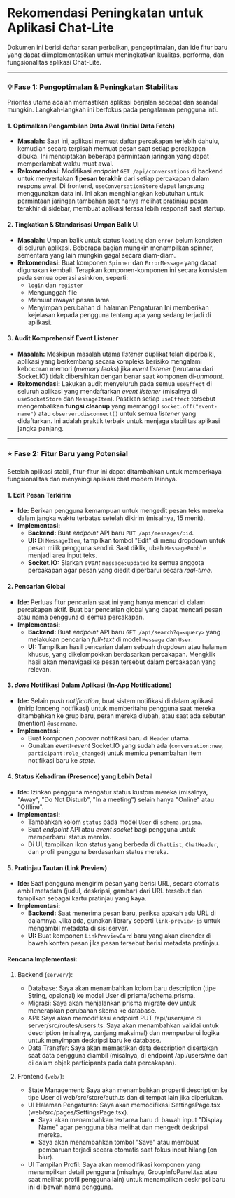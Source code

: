 # Rekomendasi Peningkatan untuk Aplikasi Chat-Lite

Dokumen ini berisi daftar saran perbaikan, pengoptimalan, dan ide fitur baru yang dapat diimplementasikan untuk meningkatkan kualitas, performa, dan fungsionalitas aplikasi Chat-Lite.

---

### 💡 Fase 1: Pengoptimalan & Peningkatan Stabilitas

Prioritas utama adalah memastikan aplikasi berjalan secepat dan seandal mungkin. Langkah-langkah ini berfokus pada pengalaman pengguna inti.

#### 1. **Optimalkan Pengambilan Data Awal (Initial Data Fetch)**
*   **Masalah:** Saat ini, aplikasi memuat daftar percakapan terlebih dahulu, kemudian secara terpisah memuat pesan saat setiap percakapan dibuka. Ini menciptakan beberapa permintaan jaringan yang dapat memperlambat waktu muat awal.
*   **Rekomendasi:** Modifikasi *endpoint* `GET /api/conversations` di backend untuk menyertakan **1 pesan terakhir** dari setiap percakapan dalam respons awal. Di frontend, `useConversationStore` dapat langsung menggunakan data ini. Ini akan menghilangkan kebutuhan untuk permintaan jaringan tambahan saat hanya melihat pratinjau pesan terakhir di sidebar, membuat aplikasi terasa lebih responsif saat startup.

#### 2. **Tingkatkan & Standarisasi Umpan Balik UI**
*   **Masalah:** Umpan balik untuk status `loading` dan `error` belum konsisten di seluruh aplikasi. Beberapa bagian mungkin menampilkan spinner, sementara yang lain mungkin gagal secara diam-diam.
*   **Rekomendasi:** Buat komponen `Spinner` dan `ErrorMessage` yang dapat digunakan kembali. Terapkan komponen-komponen ini secara konsisten pada semua operasi asinkron, seperti: 
    *   `login` dan `register`
    *   Mengunggah file
    *   Memuat riwayat pesan lama
    *   Menyimpan perubahan di halaman Pengaturan
    Ini memberikan kejelasan kepada pengguna tentang apa yang sedang terjadi di aplikasi.

#### 3. **Audit Komprehensif Event Listener**
*   **Masalah:** Meskipun masalah utama *listener* duplikat telah diperbaiki, aplikasi yang berkembang secara kompleks berisiko mengalami kebocoran memori (*memory leaks*) jika *event listener* (terutama dari Socket.IO) tidak dibersihkan dengan benar saat komponen di-*unmount*.
*   **Rekomendasi:** Lakukan audit menyeluruh pada semua `useEffect` di seluruh aplikasi yang mendaftarkan *event listener* (misalnya di `useSocketStore` dan `MessageItem`). Pastikan setiap `useEffect` tersebut mengembalikan **fungsi cleanup** yang memanggil `socket.off("event-name")` atau `observer.disconnect()` untuk semua *listener* yang didaftarkan. Ini adalah praktik terbaik untuk menjaga stabilitas aplikasi jangka panjang.

---

### ⭐ Fase 2: Fitur Baru yang Potensial

Setelah aplikasi stabil, fitur-fitur ini dapat ditambahkan untuk memperkaya fungsionalitas dan menyaingi aplikasi chat modern lainnya.

#### 1. **Edit Pesan Terkirim**
*   **Ide:** Berikan pengguna kemampuan untuk mengedit pesan teks mereka dalam jangka waktu terbatas setelah dikirim (misalnya, 15 menit).
*   **Implementasi:**
    *   **Backend:** Buat *endpoint* API baru `PUT /api/messages/:id`.
    *   **UI:** Di `MessageItem`, tampilkan tombol "Edit" di menu dropdown untuk pesan milik pengguna sendiri. Saat diklik, ubah `MessageBubble` menjadi area input teks.
    *   **Socket.IO:** Siarkan *event* `message:updated` ke semua anggota percakapan agar pesan yang diedit diperbarui secara *real-time*.

#### 2. **Pencarian Global**
*   **Ide:** Perluas fitur pencarian saat ini yang hanya mencari di dalam percakapan aktif. Buat bar pencarian global yang dapat mencari pesan atau nama pengguna di semua percakapan.
*   **Implementasi:**
    *   **Backend:** Buat *endpoint* API baru `GET /api/search?q=<query>` yang melakukan pencarian *full-text* di model `Message` dan `User`.
    *   **UI:** Tampilkan hasil pencarian dalam sebuah dropdown atau halaman khusus, yang dikelompokkan berdasarkan percakapan. Mengklik hasil akan menavigasi ke pesan tersebut dalam percakapan yang relevan.

#### 3. *done* **Notifikasi Dalam Aplikasi (In-App Notifications)**
*   **Ide:** Selain *push notification*, buat sistem notifikasi di dalam aplikasi (mirip lonceng notifikasi) untuk memberitahu pengguna saat mereka ditambahkan ke grup baru, peran mereka diubah, atau saat ada sebutan (mention) `@username`.
*   **Implementasi:**
    *   Buat komponen *popover* notifikasi baru di `Header` utama.
    *   Gunakan *event-event* Socket.IO yang sudah ada (`conversation:new`, `participant:role_changed`) untuk memicu penambahan item notifikasi baru ke *state*.

#### 4. **Status Kehadiran (Presence) yang Lebih Detail**
*   **Ide:** Izinkan pengguna mengatur status kustom mereka (misalnya, "Away", "Do Not Disturb", "In a meeting") selain hanya "Online" atau "Offline".
*   **Implementasi:**
    *   Tambahkan kolom `status` pada model `User` di `schema.prisma`.
    *   Buat *endpoint* API atau *event socket* bagi pengguna untuk memperbarui status mereka.
    *   Di UI, tampilkan ikon status yang berbeda di `ChatList`, `ChatHeader`, dan profil pengguna berdasarkan status mereka.

#### 5. **Pratinjau Tautan (Link Preview)**
*   **Ide:** Saat pengguna mengirim pesan yang berisi URL, secara otomatis ambil metadata (judul, deskripsi, gambar) dari URL tersebut dan tampilkan sebagai kartu pratinjau yang kaya.
*   **Implementasi:**
    *   **Backend:** Saat menerima pesan baru, periksa apakah ada URL di dalamnya. Jika ada, gunakan library seperti `link-preview-js` untuk mengambil metadata di sisi server.
    *   **UI:** Buat komponen `LinkPreviewCard` baru yang akan dirender di bawah konten pesan jika pesan tersebut berisi metadata pratinjau.

#### Rencana Implementasi:

   1. Backend (`server/`):
       * Database: Saya akan menambahkan kolom baru description
         (tipe String, opsional) ke model User di
         prisma/schema.prisma.
       * Migrasi: Saya akan menjalankan prisma migrate dev untuk
         menerapkan perubahan skema ke database.
       * API: Saya akan memodifikasi endpoint PUT /api/users/me di
         server/src/routes/users.ts. Saya akan menambahkan validai
          untuk description (misalnya, panjang maksimal) dan
         memperbarui logika untuk menyimpan deskripsi baru ke
         database.
       * Data Transfer: Saya akan memastikan data description
         disertakan saat data pengguna diambil (misalnya, di
         endpoint /api/users/me dan di dalam objek participants
         pada data percakapan).

   2. Frontend (`web/`):
       * State Management: Saya akan menambahkan properti
         description ke tipe User di web/src/store/auth.ts dan di
         tempat lain jika diperlukan.
       * UI Halaman Pengaturan: Saya akan memodifikasi
         SettingsPage.tsx (web/src/pages/SettingsPage.tsx).
           * Saya akan menambahkan textarea baru di bawah input
             "Display Name" agar pengguna bisa melihat dan mengedt
              deskripsi mereka.
           * Saya akan menambahkan tombol "Save" atau membuat
             pembaruan terjadi secara otomatis saat fokus input
             hilang (on blur).
       * UI Tampilan Profil: Saya akan memodifikasi komponen yang
         menampilkan detail pengguna (misalnya, GroupInfoPanel.tsx
         atau saat melihat profil pengguna lain) untuk menampilkan
         deskripsi baru ini di bawah nama pengguna.